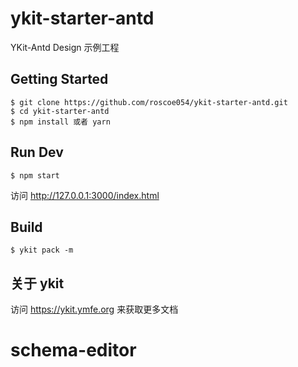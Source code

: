 # ykit-starter-antd
YKit-Antd Design 示例工程

## Getting Started
```
$ git clone https://github.com/roscoe054/ykit-starter-antd.git
$ cd ykit-starter-antd
$ npm install 或者 yarn
```

## Run Dev
```
$ npm start
```
访问 http://127.0.0.1:3000/index.html

## Build
```
$ ykit pack -m
```

## 关于 ykit
访问 https://ykit.ymfe.org 来获取更多文档
# schema-editor

